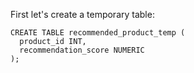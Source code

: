 First let's create a temporary table: 

```
CREATE TABLE recommended_product_temp (
  product_id INT,
  recommendation_score NUMERIC
);
```